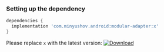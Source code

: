 ### Setting up the dependency
```groovy
dependencies {
  implementation 'com.minyushov.android:modular-adapter:x'
}
```

Please replace `x` with the latest version: [![Download](https://api.bintray.com/packages/minyushov/android/modular-adapter/images/download.svg)](https://bintray.com/minyushov/android/modular-adapter/_latestVersion)
